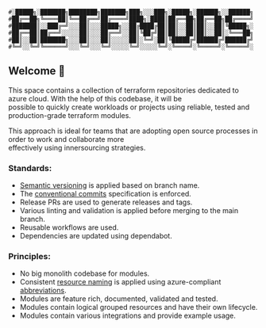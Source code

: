```ascii
#░█████╗░███████╗████████╗███████╗███╗░░░███╗░█████╗░██████╗░░██████╗
#██╔══██╗╚════██║╚══██╔══╝██╔════╝████╗░████║██╔══██╗██╔══██╗██╔════╝
#███████║░░███╔═╝░░░██║░░░█████╗░░██╔████╔██║██║░░██║██║░░██║╚█████╗░
#██╔══██║██╔══╝░░░░░██║░░░██╔══╝░░██║╚██╔╝██║██║░░██║██║░░██║░╚═══██╗
#██║░░██║███████╗░░░██║░░░██║░░░░░██║░╚═╝░██║╚█████╔╝██████╔╝██████╔╝
#╚═╝░░╚═╝╚══════╝░░░╚═╝░░░╚═╝░░░░░╚═╝░░░░░╚═╝░╚════╝░╚═════╝░╚═════╝░

```

## Welcome 👋
This space contains a collection of terraform repositories dedicated to azure cloud. With the help of this codebase, it will be  
possible to quickly create workloads or projects using reliable, tested and production-grade terraform modules.

This approach is ideal for teams that are adopting open source processes in order to work and collaborate more  
effectively using innersourcing strategies.

### Standards:

* [Semantic versioning](https://semver.org/) is applied based on branch name.
* The [conventional commits](https://www.conventionalcommits.org/en/v1.0.0/) specification is enforced.
* Release PRs are used to generate releases and tags.
* Various linting and validation is applied before merging to the main branch.
* Reusable workflows are used.
* Dependencies are updated using dependabot.

### Principles:

* No big monolith codebase for modules.
* Consistent [resource naming](https://learn.microsoft.com/en-us/azure/cloud-adoption-framework/ready/azure-best-practices/resource-naming) is applied using azure-compliant [abbreviations](https://learn.microsoft.com/en-us/azure/cloud-adoption-framework/ready/azure-best-practices/resource-abbreviations).
* Modules are feature rich, documented, validated and tested.
* Modules contain logical grouped resources and have their own lifecycle.
* Modules contain various integrations and provide example usage.
